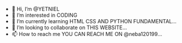 - 👋 Hi, I’m @YETNIEL
- 👀 I’m interested in CODING
- 🌱 I’m currently learning HTML CSS AND PYTHON FUNDAMENTAL...
- 💞️ I’m looking to collaborate on THIS WEBSITE...
- 📫 How to reach me YOU CAN REACH ME ON @neba120199...

<!---
YETNIEL/YETNIEL is a ✨ special ✨ repository because its `README.md` (this file) appears on your GitHub profile.
You can click the Preview link to take a look at your changes.
--->
